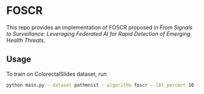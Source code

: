 # FOSCR
This repo provides an implementation of FOSCR proposed in *From Signals to Surveillance: Leveraging Federated AI for Rapid Detection of Emerging Health Threats*.
## Usage
To train on ColorectalSlides dataset, run

```bash
python main.py --dataset pathmnist --algorithm foscr --lbl_percent 10 --novel_percent 4 --batchsize 512 --E 4 --lr 0.1 --arch RN18_simclr_CIFAR --w-supce 0.2 --w-supcon 0.2 --w-semicon 1 --proto_align True --w-proto 8
```
